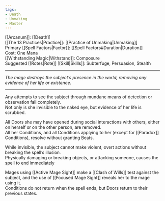 ```yaml
---
tags:
- Death
- Unmaking
- Master
---
```


[[Arcanum]]: [[Death]]\
[[The 13 Practices|Practice]]: [[Practice of Unmaking|Unmaking]]\
Primary [[Spell Factors|Factor]]: [[Spell Factors#Duration|Duration]]\
Cost: One Mana\
[[Withstanding Magic|Withstand]]: Composure\
Suggested [[Rotes|Rote]] [[Skill|Skills]]: Subterfuge, Persuasion, Stealth

---

_The mage destroys the subject’s presence in the world, removing any evidence of her life or existence._

---

Any attempts to see the subject through mundane means of detection or observation fail completely.\
Not only is she invisible to the naked eye, but evidence of her life is scrubbed.

All Doors she may have opened during social interactions with others, either on herself or on the other person, are removed.\
All her Conditions, and all Conditions applying to her (except for [[Paradox]] Conditions), resolve without granting Beats.

While invisible, the subject cannot make violent, overt actions without breaking the spell’s illusion.\
Physically damaging or breaking objects, or attacking someone, causes the spell to end immediately

Mages using [[Active Mage Sight]] make a [[Clash of Wills]] test against the subject, and the use of [[Focused Mage Sight]] reveals her to the mage using it. \
Conditions do not return when the spell ends, but Doors return to their previous states.